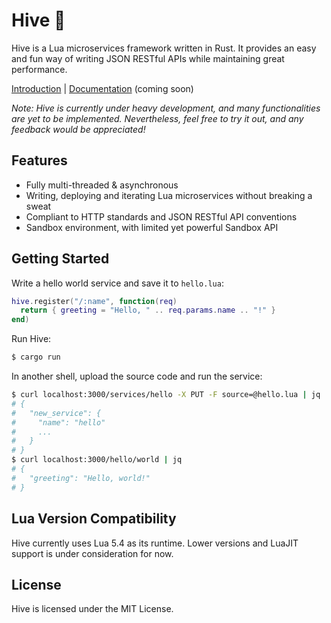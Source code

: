 # Hive 🐝

Hive is a Lua microservices framework written in Rust. It provides an easy and fun way of writing JSON RESTful APIs while maintaining great performance.

[Introduction](https://space.hackereric.xyz/blog/what-is-hive/) | [Documentation]() (coming soon)

*Note: Hive is currently under heavy development, and many functionalities are yet to be implemented. Nevertheless, feel free to try it out, and any feedback would be appreciated!*

## Features

- Fully multi-threaded & asynchronous
- Writing, deploying and iterating Lua microservices without breaking a sweat
- Compliant to HTTP standards and JSON RESTful API conventions
- Sandbox environment, with limited yet powerful Sandbox API

## Getting Started

Write a hello world service and save it to `hello.lua`:
```lua
hive.register("/:name", function(req)
  return { greeting = "Hello, " .. req.params.name .. "!" }
end)
```

Run Hive:
```sh
$ cargo run
```

In another shell, upload the source code and run the service:
```sh
$ curl localhost:3000/services/hello -X PUT -F source=@hello.lua | jq
# {
#   "new_service": {
#     "name": "hello"
#     ...
#   }
# }
$ curl localhost:3000/hello/world | jq
# {
#   "greeting": "Hello, world!"
# }
```


## Lua Version Compatibility

Hive currently uses Lua 5.4 as its runtime. Lower versions and LuaJIT support is under consideration for now.

## License

Hive is licensed under the MIT License.
